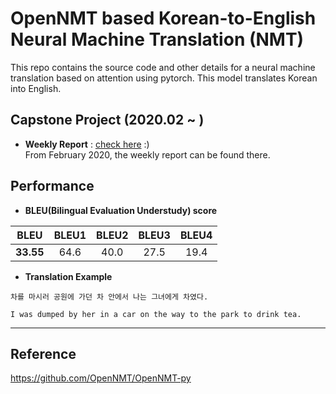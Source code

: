 # OpenNMT based Korean-to-English Neural Machine Translation (NMT)
This repo contains the source code and other details for a neural machine translation based on attention using pytorch. This model translates Korean into English.   

## Capstone Project (2020.02 ~ )
* **Weekly Report** : [check here](https://github.com/SoYoungCho/Korean-English-NMT/wiki/Weekly-Report-%231) :)  
From February 2020, the weekly report can be found there.

## Performance

* **BLEU(Bilingual Evaluation Understudy) score** 

| BLEU | BLEU1 | BLEU2 | BLEU3 | BLEU4 | 
|---|:---:|:---:|:---:|:---:|
| **33.55** | 64.6 | 40.0 | 27.5 | 19.4 | 

* **Translation Example** 
```
차를 마시러 공원에 가던 차 안에서 나는 그녀에게 차였다.
```
```
I was dumped by her in a car on the way to the park to drink tea.
```
---

## Reference
https://github.com/OpenNMT/OpenNMT-py
